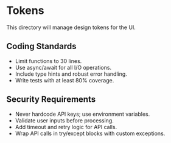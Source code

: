 # Tokens

This directory will manage design tokens for the UI.

## Coding Standards
- Limit functions to 30 lines.
- Use async/await for all I/O operations.
- Include type hints and robust error handling.
- Write tests with at least 80% coverage.

## Security Requirements
- Never hardcode API keys; use environment variables.
- Validate user inputs before processing.
- Add timeout and retry logic for API calls.
- Wrap API calls in try/except blocks with custom exceptions.
